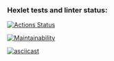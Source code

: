 ### Hexlet tests and linter status:
[![Actions Status](https://github.com/CrockDaly/java-project-61/actions/workflows/hexlet-check.yml/badge.svg)](https://github.com/CrockDaly/java-project-61/actions)

[![Maintainability](https://api.codeclimate.com/v1/badges/baccf7a631e169825045/maintainability)](https://codeclimate.com/github/CrockDaly/java-project-61/maintainability)

[![asciicast](https://asciinema.org/a/HBwx9XY1NYznJcjDlyF1RuXDb.svg)](https://asciinema.org/a/HBwx9XY1NYznJcjDlyF1RuXDb)

